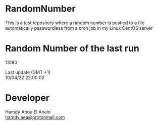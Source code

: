 # RandomNumber    
This is a test repository where a random number is pushed to a file automatically passwordless from a cron job in my Linux CentOS server    
# Random Number of the last run   
13180
      
Last update (GMT +1)    
10/04/22 22:00:02
# Developer    
Hamdy Abou El Anein   
hamdy.aea@protonmail.com
